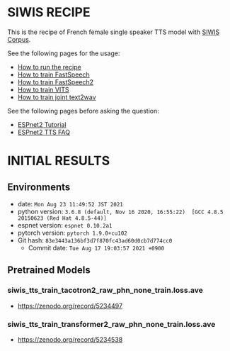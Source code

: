 # SIWIS RECIPE

This is the recipe of French female single speaker TTS model with [SIWIS Corpus](https://datashare.ed.ac.uk/handle/10283/2353).

See the following pages for the usage:
- [How to run the recipe](../../TEMPLATE/tts1/README.md#how-to-run)
- [How to train FastSpeech](../../TEMPLATE/tts1/README.md#fastspeech-training)
- [How to train FastSpeech2](../../TEMPLATE/tts1/README.md#fastspeech2-training)
- [How to train VITS](../../TEMPLATE/tts1/README.md#vits-training)
- [How to train joint text2wav](../../TEMPLATE/tts1/README.md#joint-text2wav-training)

See the following pages before asking the question:
- [ESPnet2 Tutorial](https://espnet.github.io/espnet/espnet2_tutorial.html)
- [ESPnet2 TTS FAQ](../../TEMPLATE/tts1/README.md#faq)

# INITIAL RESULTS

## Environments
- date: `Mon Aug 23 11:49:52 JST 2021`
- python version: `3.6.8 (default, Nov 16 2020, 16:55:22)  [GCC 4.8.5 20150623 (Red Hat 4.8.5-44)]`
- espnet version: `espnet 0.10.2a1`
- pytorch version: `pytorch 1.9.0+cu102`
- Git hash: `83e3443a136bf3d7f870fc43ad60d0cb7d774cc0`
  - Commit date: `Tue Aug 17 19:03:57 2021 +0900`

## Pretrained Models

### siwis_tts_train_tacotron2_raw_phn_none_train.loss.ave
- https://zenodo.org/record/5234497

### siwis_tts_train_transformer2_raw_phn_none_train.loss.ave
- https://zenodo.org/record/5234538
